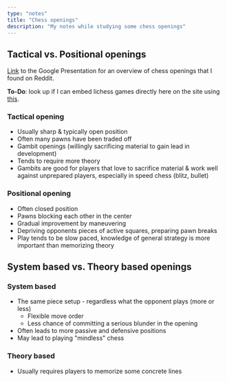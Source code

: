 ```yaml
---
type: "notes"
title: "Chess openings"
description: "My notes while studying some chess openings"
---
```


## Tactical vs. Positional openings

[Link](https://docs.google.com/presentation/d/e/2PACX-1vScs84UlQpEP-dsde2HeSmDgDTTgK9LLQW9N1aNbE05jhjPskyEbiHSk_CTgIcbIShV7qywws8Vy_7H/pub?start=false&loop=false&delayms=3000#slide=id.ged614816f3_1_168) to the Google Presentation for an overview of chess openings that I found on Reddit.

**To-Do**: look up if I can embed lichess games directly here on the site using [this](https://lichess.org/developers).

### Tactical opening

* Usually sharp & typically open position
* Often many pawns have been traded off
* Gambit openings (willingly sacrificing material to gain lead in development)
* Tends to require more theory
* Gambits are good for players that love to sacrifice material & work well against unprepared players, especially in speed chess (blitz, bullet)

### Positional opening

* Often closed position
* Pawns blocking each other in the center
* Gradual improvement by maneuvering
* Depriving opponents pieces of active squares, preparing pawn breaks
* Play tends to be slow paced, knowledge of general strategy is more important than memorizing theory

## System based vs. Theory based openings

### System based

- The same piece setup -  regardless what the opponent plays (more or less)
    - Flexible move order
    - Less chance of committing a serious blunder in the opening
- Often leads to more passive and defensive positions
- May lead to playing "mindless" chess

### Theory based

- Usually requires players to memorize some concrete lines

